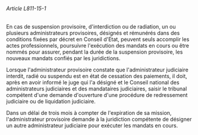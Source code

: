 ###### Article L811-15-1

En cas de suspension provisoire, d'interdiction ou de radiation, un ou plusieurs administrateurs provisoires, désignés et rémunérés dans des conditions fixées par décret en Conseil d'Etat, peuvent seuls accomplir les actes professionnels, poursuivre l'exécution des mandats en cours ou être nommés pour assurer, pendant la durée de la suspension provisoire, les nouveaux mandats confiés par les juridictions.

Lorsque l'administrateur provisoire constate que l'administrateur judiciaire interdit, radié ou suspendu est en état de cessation des paiements, il doit, après en avoir informé le juge qui l'a désigné et le Conseil national des administrateurs judiciaires et des mandataires judiciaires, saisir le tribunal compétent d'une demande d'ouverture d'une procédure de redressement judiciaire ou de liquidation judiciaire.

Dans un délai de trois mois à compter de l'expiration de sa mission, l'administrateur provisoire demande à la juridiction compétente de désigner un autre administrateur judiciaire pour exécuter les mandats en cours.

